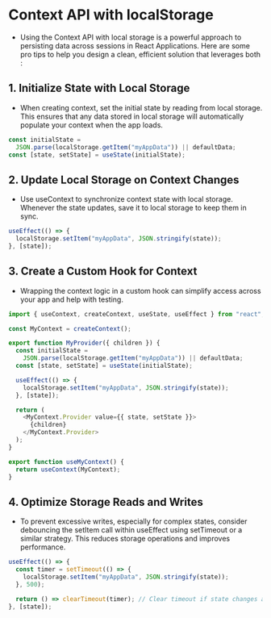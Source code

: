 # Context API with localStorage

- Using the Context API with local storage is a powerful approach to persisting data across sessions in React Applications. Here are some pro tips to help you design a clean, efficient solution that leverages both :

## 1. Initialize State with Local Storage

- When creating context, set the initial state by reading from local storage. This ensures that any data stored in local storage will automatically populate your context when the app loads.

```javascript
const initialState =
  JSON.parse(localStorage.getItem("myAppData")) || defaultData;
const [state, setState] = useState(initialState);
```

## 2. Update Local Storage on Context Changes

- Use useContext to synchronize context state with local storage. Whenever the state updates, save it to local storage to keep them in sync.

```javascript
useEffect(() => {
  localStorage.setItem("myAppData", JSON.stringify(state));
}, [state]);
```

## 3. Create a Custom Hook for Context

- Wrapping the context logic in a custom hook can simplify access across your app and help with testing.

```javascript
import { useContext, createContext, useState, useEffect } from "react";

const MyContext = createContext();

export function MyProvider({ children }) {
  const initialState =
    JSON.parse(localStorage.getItem("myAppData")) || defaultData;
  const [state, setState] = useState(initialState);

  useEffect(() => {
    localStorage.setItem("myAppData", JSON.stringify(state));
  }, [state]);

  return (
    <MyContext.Provider value={{ state, setState }}>
      {children}
    </MyContext.Provider>
  );
}

export function useMyContext() {
  return useContext(MyContext);
}
```

## 4. Optimize Storage Reads and Writes

- To prevent excessive writes, especially for complex states, consider debouncing the setItem call within useEffect using setTimeout or a similar strategy. This reduces storage operations and improves performance.

```javascript
useEffect(() => {
  const timer = setTimeout(() => {
    localStorage.setItem("myAppData", JSON.stringify(state));
  }, 500);

  return () => clearTimeout(timer); // Clear timeout if state changes again before 500ms
}, [state]);
```
